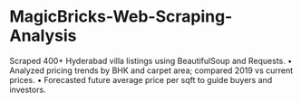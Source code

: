 # MagicBricks-Web-Scraping-Analysis
Scraped 400+ Hyderabad villa listings using BeautifulSoup and Requests.  •  Analyzed pricing trends by BHK and carpet area; compared 2019 vs current prices.  •  Forecasted future average price per sqft to guide buyers and investors.
